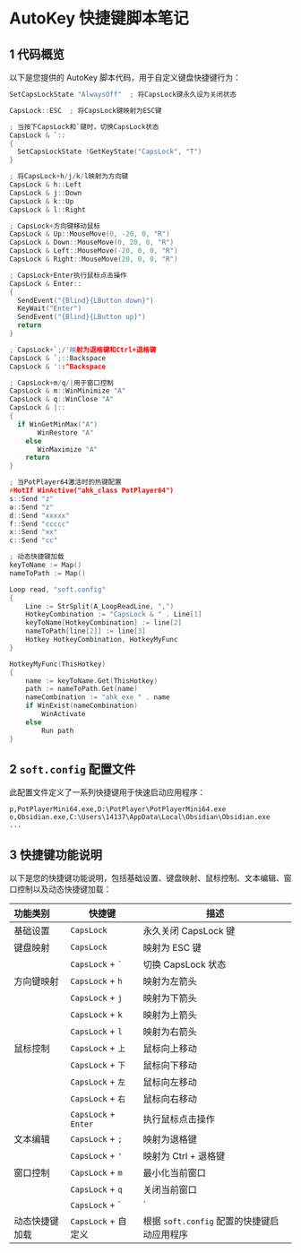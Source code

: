 # AutoKey 快捷键脚本笔记

## 1 代码概览

以下是您提供的 AutoKey 脚本代码，用于自定义键盘快捷键行为：

```c
SetCapsLockState "AlwaysOff"  ; 将CapsLock键永久设为关闭状态

CapsLock::ESC  ; 将CapsLock键映射为ESC键

; 当按下CapsLock和`键时，切换CapsLock状态
CapsLock & `::  
{
  SetCapsLockState !GetKeyState("CapsLock", "T")
}

; 将CapsLock+h/j/k/l映射为方向键
CapsLock & h::Left  
CapsLock & j::Down  
CapsLock & k::Up    
CapsLock & l::Right 

; CapsLock+方向键移动鼠标
CapsLock & Up::MouseMove(0, -20, 0, "R")    
CapsLock & Down::MouseMove(0, 20, 0, "R")   
CapsLock & Left::MouseMove(-20, 0, 0, "R")  
CapsLock & Right::MouseMove(20, 0, 0, "R")  

; CapsLock+Enter执行鼠标点击操作
CapsLock & Enter::  
{
  SendEvent("{Blind}{LButton down}")
  KeyWait("Enter")
  SendEvent("{Blind}{LButton up}")
  return
}

; CapsLock+`;/'映射为退格键和Ctrl+退格键
CapsLock & `;::Backspace  
CapsLock & '::^Backspace  

; CapsLock+m/q/|用于窗口控制
CapsLock & m::WinMinimize "A"
CapsLock & q::WinClose "A"
CapsLock & |::
{
  if WinGetMinMax("A")
       WinRestore "A"
    else
       WinMaximize "A"
    return
}

; 当PotPlayer64激活时的热键配置
#HotIf WinActive("ahk_class PotPlayer64")
s::Send "z"
a::Send "z"
d::Send "xxxxx"
f::Send "ccccc"
x::Send "xx"
c::Send "cc"

; 动态快捷键加载
keyToName := Map()
nameToPath := Map()

Loop read, "soft.config"
{
    Line := StrSplit(A_LoopReadLine, ",")
    HotkeyCombination := "CapsLock & " . Line[1]
    keyToName[HotkeyCombination] := line[2]
    nameToPath[line[2]] := line[3]
    Hotkey HotkeyCombination, HotkeyMyFunc
}

HotkeyMyFunc(ThisHotkey)
{
    name := keyToName.Get(ThisHotkey)
    path := nameToPath.Get(name)
    nameCombination := "ahk_exe " . name
    if WinExist(nameCombination)
        WinActivate
    else
        Run path
}
```

## 2 `soft.config` 配置文件

此配置文件定义了一系列快捷键用于快速启动应用程序：

```plaintext
p,PotPlayerMini64.exe,D:\PotPlayer\PotPlayerMini64.exe
o,Obsidian.exe,C:\Users\14137\AppData\Local\Obsidian\Obsidian.exe
...
```

## 3 快捷键功能说明

以下是您的快捷键功能说明，包括基础设置、键盘映射、鼠标控制、文本编辑、窗口控制以及动态快捷键加载：

| 功能类别       | 快捷键               | 描述                                        |
|:-------------- | -------------------- | ------------------------------------------- |
| 基础设置       | `CapsLock`           | 永久关闭 CapsLock 键                        |
| 键盘映射       | `CapsLock`           | 映射为 ESC 键                               |
|                | `CapsLock` + `` ` `` | 切换 CapsLock 状态                          |
| 方向键映射     | `CapsLock` + `h`     | 映射为左箭头                                |
|                | `CapsLock` + `j`     | 映射为下箭头                                |
|                | `CapsLock` + `k`     | 映射为上箭头                                |
|                | `CapsLock` + `l`     | 映射为右箭头                                |
| 鼠标控制       | `CapsLock` + `上`    | 鼠标向上移动                                |
|                | `CapsLock` + `下`    | 鼠标向下移动                                |
|                | `CapsLock` + `左`    | 鼠标向左移动                                |
|                | `CapsLock` + `右`    | 鼠标向右移动                                |
|                | `CapsLock` + `Enter` | 执行鼠标点击操作                            |
| 文本编辑       | `CapsLock` + `;`     | 映射为退格键                                |
|                | `CapsLock` + `'`     | 映射为 Ctrl + 退格键                        |
| 窗口控制       | `CapsLock` + `m`     | 最小化当前窗口                              |
|                | `CapsLock` + `q`     | 关闭当前窗口                                |
|                | `CapsLock` + `|`     | 切换窗口最大化/恢复状态                     |
| 动态快捷键加载 | `CapsLock` + 自定义  | 根据 `soft.config` 配置的快捷键启动应用程序 |
